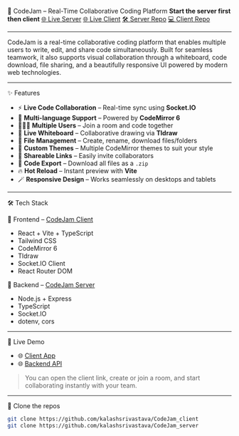 🚀 CodeJam – Real-Time Collaborative Coding Platform
**Start the server first then client**
[🌐 Live Server](https://codejam-server.onrender.com/)
[🌐 Live Client](https://codejam-client.onrender.com/) 
[🛠️ Server Repo](https://github.com/kalashsrivastava/CodeJam_server) 
[💻 Client Repo](https://github.com/kalashsrivastava/CodeJam_client)


---

CodeJam is a real-time collaborative coding platform that enables multiple users to write, edit, and share code simultaneously. Built for seamless teamwork, it also supports visual collaboration through a whiteboard, code download, file sharing, and a beautifully responsive UI powered by modern web technologies.

---

✨ Features

- ⚡ **Live Code Collaboration** – Real-time sync using **Socket.IO**
- 🧠 **Multi-language Support** – Powered by **CodeMirror 6**
- 🧑‍🤝‍🧑 **Multiple Users** – Join a room and code together
- 📝 **Live Whiteboard** – Collaborative drawing via **Tldraw**
- 📁 **File Management** – Create, rename, download files/folders
- 🌈 **Custom Themes** – Multiple CodeMirror themes to suit your style
- 🔗 **Shareable Links** – Easily invite collaborators
- 💾 **Code Export** – Download all files as a `.zip`
- 🔥 **Hot Reload** – Instant preview with **Vite**
- 🪄 **Responsive Design** – Works seamlessly on desktops and tablets

---

🛠️ Tech Stack

🔹 Frontend – [CodeJam Client](https://github.com/kalashsrivastava/CodeJam_client)
- React + Vite + TypeScript
- Tailwind CSS
- CodeMirror 6
- Tldraw
- Socket.IO Client
- React Router DOM

🔹 Backend – [CodeJam Server](https://github.com/kalashsrivastava/CodeJam_server)
- Node.js + Express
- TypeScript
- Socket.IO
- dotenv, cors

---

🚀 Live Demo

- 🌐 [Client App](https://codejam-client.onrender.com/)
- 🌐 [Backend API](https://codejam-server.onrender.com/)

> You can open the client link, create or join a room, and start collaborating instantly with your team.

---

🔧 Clone the repos

```bash
git clone https://github.com/kalashsrivastava/CodeJam_client
git clone https://github.com/kalashsrivastava/CodeJam_server
